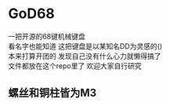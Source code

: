 # GoD68
一把开源的68键机械键盘  
看名字也能知道 这把键盘是以某知名DD为灵感的()  
本来打算开团的 发现自己没有什么心力就懒得搞了  
文件都放在这个repo里了 欢迎大家自行研究
## 螺丝和铜柱皆为M3